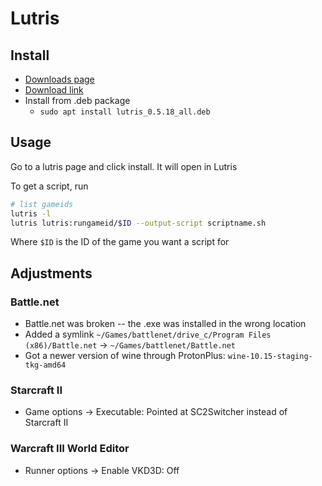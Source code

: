 # Lutris
## Install
* [Downloads page](https://lutris.net/downloads/)
* [Download link](https://github.com/lutris/lutris/releases)
* Install from .deb package
  * `sudo apt install lutris_0.5.18_all.deb`

## Usage
Go to a lutris page and click install. It will open in Lutris

To get a script, run
```sh
# list gameids
lutris -l
lutris lutris:rungameid/$ID --output-script scriptname.sh
```
Where `$ID` is the ID of the game you want a script for

## Adjustments
### Battle.net
* Battle.net was broken -- the .exe was installed in the wrong location
* Added a symlink `~/Games/battlenet/drive_c/Program Files (x86)/Battle.net`
  -> `~/Games/battlenet/Battle.net`
* Got a newer version of wine through ProtonPlus: `wine-10.15-staging-tkg-amd64`

### Starcraft II
* Game options -> Executable: Pointed at SC2Switcher instead of Starcraft II

### Warcraft III World Editor
* Runner options -> Enable VKD3D: Off

